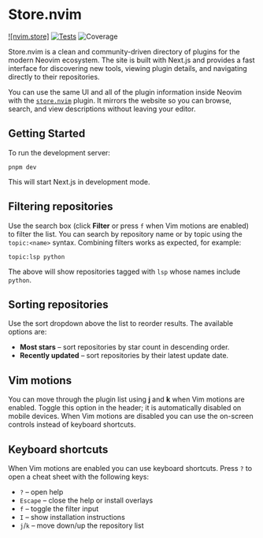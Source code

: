 # Store.nvim

[![nvim.store]](https://img.shields.io/badge/nvim-store-green) [![Tests](https://github.com/ragnarok22/nvim.store/actions/workflows/tests.yml/badge.svg)](https://github.com/ragnarok22/nvim.store/actions/workflows/tests.yml) ![Coverage](https://img.shields.io/badge/coverage-8.39%25-red)

Store.nvim is a clean and community-driven directory of plugins for the modern Neovim ecosystem. The site is built with Next.js and provides a fast interface for discovering new tools, viewing plugin details, and navigating directly to their repositories.

You can use the same UI and all of the plugin information inside Neovim with the [`store.nvim`](https://github.com/alex-popov-tech/store.nvim) plugin. It mirrors the website so you can browse, search, and view descriptions without leaving your editor.

## Getting Started

To run the development server:

```shell
pnpm dev
```

This will start Next.js in development mode.

## Filtering repositories

Use the search box (click **Filter** or press `f` when Vim motions are enabled)
to filter the list. You can search by repository name or by topic using the
`topic:<name>` syntax. Combining filters works as expected, for example:

```shell
topic:lsp python
```

The above will show repositories tagged with `lsp` whose names include
`python`.

## Sorting repositories

Use the sort dropdown above the list to reorder results. The available options
are:

- **Most stars** – sort repositories by star count in descending order.
- **Recently updated** – sort repositories by their latest update date.

## Vim motions

You can move through the plugin list using **j** and **k** when Vim motions are
enabled. Toggle this option in the header; it is automatically disabled on
mobile devices. When Vim motions are disabled you can use the on-screen
controls instead of keyboard shortcuts.

## Keyboard shortcuts

When Vim motions are enabled you can use keyboard shortcuts. Press `?` to open a
cheat sheet with the following keys:

- `?` – open help
- `Escape` – close the help or install overlays
- `f` – toggle the filter input
- `I` – show installation instructions
- `j`/`k` – move down/up the repository list
